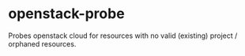 # openstack-probe
Probes openstack cloud for resources with no valid (existing) project / orphaned resources.
